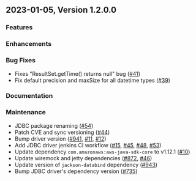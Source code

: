 ## 2023-01-05, Version 1.2.0.0
### Features

### Enhancements

### Bug Fixes
* Fixes "ResultSet.getTime() returns null" bug ([#41](https://github.com/opensearch-project/sql-jdbc/pull/41))
* Fix default precision and maxSize for all datetime types ([#39](https://github.com/opensearch-project/sql-jdbc/pull/39))

### Documentation

### Maintenance
* JDBC package renaming ([#54](https://github.com/opensearch-project/sql/pull/54))
* Patch CVE and sync versioning ([#44](https://github.com/opensearch-project/sql-jdbc/pull/44))
* Bump driver version ([#941](https://github.com/opensearch-project/sql/pull/941), [#11](https://github.com/opensearch-project/sql-jdbc/pull/11), [#12](https://github.com/opensearch-project/sql-jdbc/pull/12))
* Add JDBC driver jenkins CI workflow ([#15](https://github.com/opensearch-project/sql-jdbc/pull/15), [#45](https://github.com/opensearch-project/sql-jdbc/pull/45), [#48](https://github.com/opensearch-project/sql-jdbc/pull/48), [#53](https://github.com/opensearch-project/sql-jdbc/pull/53))
* Update dependency `com.amazonaws:aws-java-sdk-core` to v1.12.1 ([#10](https://github.com/opensearch-project/sql-jdbc/pull/10))
* Update wiremock and jetty dependencies ([#872](https://github.com/opensearch-project/sql/pull/872), [#46](https://github.com/opensearch-project/sql-jdbc/pull/46))
* Update version of `jackson-databind` dependency ([#943](https://github.com/opensearch-project/sql/pull/943))
* Bump JDBC driver's dependency version ([#735](https://github.com/opensearch-project/sql/pull/735))
